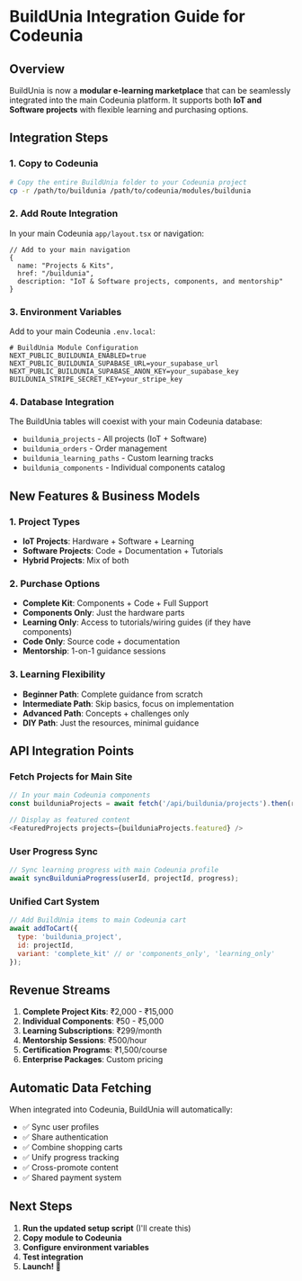 # BuildUnia Integration Guide for Codeunia

## Overview
BuildUnia is now a **modular e-learning marketplace** that can be seamlessly integrated into the main Codeunia platform. It supports both **IoT and Software projects** with flexible learning and purchasing options.

## Integration Steps

### 1. **Copy to Codeunia**
```bash
# Copy the entire BuildUnia folder to your Codeunia project
cp -r /path/to/buildunia /path/to/codeunia/modules/buildunia
```

### 2. **Add Route Integration**
In your main Codeunia `app/layout.tsx` or navigation:
```tsx
// Add to your main navigation
{
  name: "Projects & Kits",
  href: "/buildunia",
  description: "IoT & Software projects, components, and mentorship"
}
```

### 3. **Environment Variables**
Add to your main Codeunia `.env.local`:
```env
# BuildUnia Module Configuration
NEXT_PUBLIC_BUILDUNIA_ENABLED=true
NEXT_PUBLIC_BUILDUNIA_SUPABASE_URL=your_supabase_url
NEXT_PUBLIC_BUILDUNIA_SUPABASE_ANON_KEY=your_supabase_key
BUILDUNIA_STRIPE_SECRET_KEY=your_stripe_key
```

### 4. **Database Integration**
The BuildUnia tables will coexist with your main Codeunia database:
- `buildunia_projects` - All projects (IoT + Software)
- `buildunia_orders` - Order management
- `buildunia_learning_paths` - Custom learning tracks
- `buildunia_components` - Individual components catalog

## New Features & Business Models

### **1. Project Types**
- **IoT Projects**: Hardware + Software + Learning
- **Software Projects**: Code + Documentation + Tutorials
- **Hybrid Projects**: Mix of both

### **2. Purchase Options**
- **Complete Kit**: Components + Code + Full Support
- **Components Only**: Just the hardware parts
- **Learning Only**: Access to tutorials/wiring guides (if they have components)
- **Code Only**: Source code + documentation
- **Mentorship**: 1-on-1 guidance sessions

### **3. Learning Flexibility**
- **Beginner Path**: Complete guidance from scratch
- **Intermediate Path**: Skip basics, focus on implementation
- **Advanced Path**: Concepts + challenges only
- **DIY Path**: Just the resources, minimal guidance

## API Integration Points

### **Fetch Projects for Main Site**
```javascript
// In your main Codeunia components
const builduniaProjects = await fetch('/api/buildunia/projects').then(r => r.json());

// Display as featured content
<FeaturedProjects projects={builduniaProjects.featured} />
```

### **User Progress Sync**
```javascript
// Sync learning progress with main Codeunia profile
await syncBuilduniaProgress(userId, projectId, progress);
```

### **Unified Cart System**
```javascript
// Add BuildUnia items to main Codeunia cart
await addToCart({
  type: 'buildunia_project',
  id: projectId,
  variant: 'complete_kit' // or 'components_only', 'learning_only'
});
```

## Revenue Streams

1. **Complete Project Kits**: ₹2,000 - ₹15,000
2. **Individual Components**: ₹50 - ₹5,000  
3. **Learning Subscriptions**: ₹299/month
4. **Mentorship Sessions**: ₹500/hour
5. **Certification Programs**: ₹1,500/course
6. **Enterprise Packages**: Custom pricing

## Automatic Data Fetching

When integrated into Codeunia, BuildUnia will automatically:
- ✅ Sync user profiles
- ✅ Share authentication
- ✅ Combine shopping carts
- ✅ Unify progress tracking
- ✅ Cross-promote content
- ✅ Shared payment system

## Next Steps

1. **Run the updated setup script** (I'll create this)
2. **Copy module to Codeunia**
3. **Configure environment variables**
4. **Test integration**
5. **Launch! 🚀**
